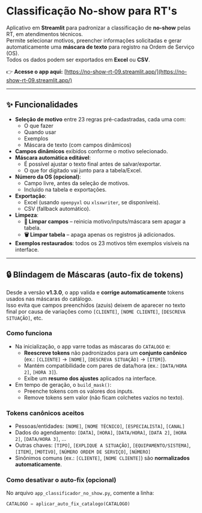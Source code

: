 # Classificação No-show para RT's

Aplicativo em **Streamlit** para padronizar a classificação de **no-show** pelas RT, em atendimentos técnicos.  
Permite selecionar motivos, preencher informações solicitadas e gerar automaticamente uma **máscara de texto** para registro na Ordem de Serviço (OS).  
Todos os dados podem ser exportados em **Excel** ou **CSV**.

👉 **Acesse o app aqui:** [https://no-show-rt-09.streamlit.app/](https://no-show-rt-09.streamlit.app/)

---

## ✨ Funcionalidades

- **Seleção de motivo** entre 23 regras pré-cadastradas, cada uma com:
  - O que fazer
  - Quando usar
  - Exemplos
  - Máscara de texto (com campos dinâmicos)
- **Campos dinâmicos** exibidos conforme o motivo selecionado.
- **Máscara automática editável**:
  - É possível ajustar o texto final antes de salvar/exportar.
  - O que for digitado vai junto para a tabela/Excel.
- **Número da OS (opcional)**:
  - Campo livre, antes da seleção de motivos.
  - Incluído na tabela e exportações.
- **Exportação**:
  - Excel (usando `openpyxl` ou `xlsxwriter`, se disponíveis).
  - CSV (fallback automático).
- **Limpeza**:
  - **🧹 Limpar campos** – reinicia motivo/inputs/máscara sem apagar a tabela.
  - **🗑️ Limpar tabela** – apaga apenas os registros já adicionados.
- **Exemplos restaurados**: todos os 23 motivos têm exemplos visíveis na interface.

---

## 🔒 Blindagem de Máscaras (auto-fix de tokens)

Desde a versão **v1.3.0**, o app valida e **corrige automaticamente** tokens usados nas máscaras do catálogo.  
Isso evita que campos preenchidos (azuis) deixem de aparecer no texto final por causa de variações como `[CLIENTE]`, `[NOME CLIENTE]`, `[DESCREVA SITUAÇÃO]`, etc.

### Como funciona
- Na inicialização, o app varre todas as máscaras do `CATALOGO` e:
  - **Reescreve tokens** não padronizados para um **conjunto canônico** (ex.: `[CLIENTE]` → `[NOME]`, `[DESCREVA SITUAÇÃO]` → `[ITEM]`).
  - Mantém compatibilidade com pares de data/hora (ex.: `[DATA/HORA 2]`, `[HORA 3]`).
  - Exibe um **resumo dos ajustes** aplicados na interface.
- Em tempo de geração, o `build_mask()`:
  - Preenche tokens com os valores dos inputs.
  - Remove tokens sem valor (não ficam colchetes vazios no texto).

### Tokens canônicos aceitos
- Pessoas/entidades: `[NOME]`, `[NOME TÉCNICO]`, `[ESPECIALISTA]`, `[CANAL]`
- Dados do agendamento: `[DATA]`, `[HORA]`, `[DATA/HORA]`, `[DATA 2]`, `[HORA 2]`, `[DATA/HORA 3]`, …
- Outras chaves: `[TIPO]`, `[EXPLIQUE A SITUAÇÃO]`, `[EQUIPAMENTO/SISTEMA]`, `[ITEM]`, `[MOTIVO]`, `[NÚMERO ORDEM DE SERVIÇO]`, `[NÚMERO]`
- Sinônimos comuns (ex.: `[CLIENTE]`, `[NOME CLIENTE]`) são **normalizados automaticamente**.

### Como desativar o auto-fix (opcional)
No arquivo `app_classificador_no_show.py`, comente a linha:
```python
CATALOGO = aplicar_auto_fix_catalogo(CATALOGO)
